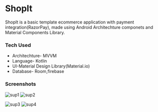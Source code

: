 # ShopIt

ShopIt is a basic template ecommerce application with payment integration(RazorPay), made using Android Architechture componets and Material Components Library.

 ### Tech Used ###
  * Architechture- MVVM
  * Language- Kotlin
  * UI-Material Design Library(Material.io)
  * Database- Room,firebase

 ### Screenshots ###

![sup1](https://user-images.githubusercontent.com/57245377/141046873-d34d0f6c-7ed6-4420-8ec0-b5e888c8594d.jpeg)      ![sup2](https://user-images.githubusercontent.com/57245377/141046989-1e070dd0-b120-403c-b735-5a68cad06ec2.jpeg)

![sup3](https://user-images.githubusercontent.com/57245377/141047141-a3012f83-51be-4a22-a957-6821426aeca9.jpeg)
![sup4](https://user-images.githubusercontent.com/57245377/141047280-ce65fa55-3eb6-46cd-9608-b4b9a44e0be2.jpeg)





